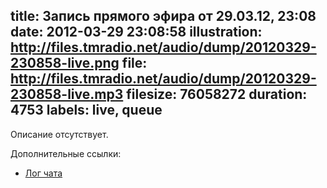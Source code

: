 title: Запись прямого эфира от 29.03.12, 23:08
date: 2012-03-29 23:08:58
illustration: http://files.tmradio.net/audio/dump/20120329-230858-live.png
file: http://files.tmradio.net/audio/dump/20120329-230858-live.mp3
filesize: 76058272
duration: 4753
labels: live, queue
---
Описание отсутствует.

Дополнительные ссылки:

- [Лог чата](http://files.tmradio.net/audio/dump/20120329-230858-live.log)
